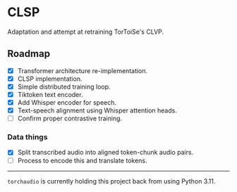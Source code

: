# CLSP

Adaptation and attempt at retraining TorToiSe's CLVP.

## Roadmap

- [x] Transformer architecture re-implementation.
- [x] CLSP implementation.
- [x] Simple distributed training loop.
- [x] Tiktoken text encoder.
- [x] Add Whisper encoder for speech.
- [x] Text-speech alignment using Whisper attention heads.
- [ ] Confirm proper contrastive training.

### Data things

- [x] Split transcribed audio into aligned token-chunk audio pairs.
- [ ] Process to encode this and translate tokens.

---

`torchaudio` is currently holding this project back from using Python 3.11.
